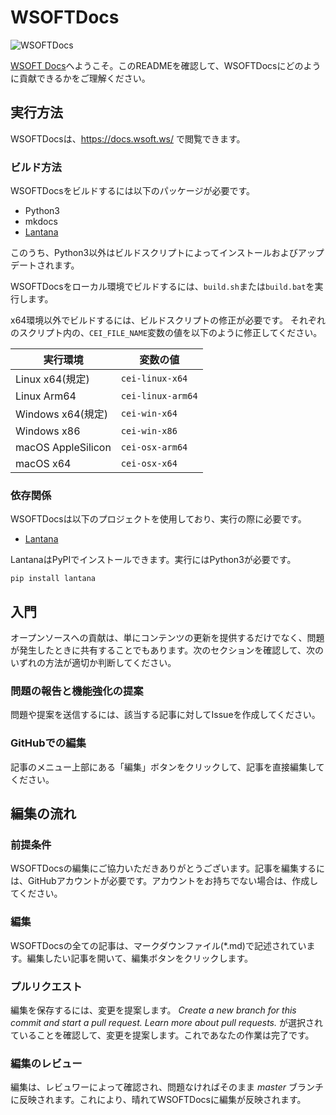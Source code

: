 # WSOFTDocs
![WSOFTDocs](./docs/media/WSOFT-Docs.svg)

[WSOFT Docs](https://docs.wsoft.ws/)へようこそ。このREADMEを確認して、WSOFTDocsにどのように貢献できるかをご理解ください。

## 実行方法
WSOFTDocsは、https://docs.wsoft.ws/ で閲覧できます。


### ビルド方法
WSOFTDocsをビルドするには以下のパッケージが必要です。

- Python3
- mkdocs
- [Lantana](https://github.com/WSOFT-Project/lantana)

このうち、Python3以外はビルドスクリプトによってインストールおよびアップデートされます。

WSOFTDocsをローカル環境でビルドするには、`build.sh`または`build.bat`を実行します。

x64環境以外でビルドするには、ビルドスクリプトの修正が必要です。
それぞれのスクリプト内の、`CEI_FILE_NAME`変数の値を以下のように修正してください。

|実行環境|変数の値|
|---|---|
|Linux x64(規定)|`cei-linux-x64`|
|Linux Arm64|`cei-linux-arm64`|
|Windows x64(規定)|`cei-win-x64`|
|Windows x86|`cei-win-x86`|
|macOS AppleSilicon|`cei-osx-arm64`|
|macOS x64|`cei-osx-x64`|

### 依存関係
WSOFTDocsは以下のプロジェクトを使用しており、実行の際に必要です。

- [Lantana](https://github.com/WSOFT-Project/lantana)

LantanaはPyPIでインストールできます。実行にはPython3が必要です。

```shell
pip install lantana
```

## 入門
オープンソースへの貢献は、単にコンテンツの更新を提供するだけでなく、問題が発生したときに共有することでもあります。次のセクションを確認して、次のいずれの方法が適切か判断してください。

### 問題の報告と機能強化の提案
問題や提案を送信するには、該当する記事に対してIssueを作成してください。

### GitHubでの編集
記事のメニュー上部にある「編集」ボタンをクリックして、記事を直接編集してください。

## 編集の流れ 
### 前提条件
WSOFTDocsの編集にご協力いただきありがとうございます。記事を編集するには、GitHubアカウントが必要です。アカウントをお持ちでない場合は、作成してください。
### 編集
WSOFTDocsの全ての記事は、マークダウンファイル(\*.md)で記述されています。編集したい記事を開いて、編集ボタンをクリックします。
### プルリクエスト
編集を保存するには、変更を提案します。 *Create a new branch for this commit and start a pull request. Learn more about pull requests.* が選択されていることを確認して、変更を提案します。これであなたの作業は完了です。
### 編集のレビュー
編集は、レビュワーによって確認され、問題なければそのまま *master* ブランチに反映されます。これにより、晴れてWSOFTDocsに編集が反映されます。
